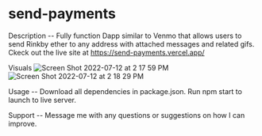 # send-payments
Description --
Fully function Dapp similar to Venmo that allows users to send Rinkby ether to any address with attached messages and related gifs. Ckeck out the live site at https://send-payments.vercel.app/

Visuals
![Screen Shot 2022-07-12 at 2 17 59 PM](https://user-images.githubusercontent.com/101055712/178597360-b570bbdc-0ade-44ee-b89a-6209109c4c3d.png)
![Screen Shot 2022-07-12 at 2 18 29 PM](https://user-images.githubusercontent.com/101055712/178597382-d9dae16a-85e9-43f7-8fac-0327ed300a43.png)


Usage --
Download all dependencies in package.json. Run npm start to launch to live server. 

Support --
Message me with any questions or suggestions on how I can improve.
